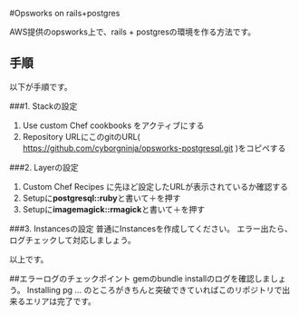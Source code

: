 #Opsworks on rails+postgres

AWS提供のopsworks上で、rails + postgresの環境を作る方法です。


## 手順

以下が手順です。

###1. Stackの設定

1. Use custom Chef cookbooks をアクティブにする
2. Repository URLにこのgitのURL( https://github.com/cyborgninja/opsworks-postgresql.git )をコピペする

###2. Layerの設定
1. Custom Chef Recipes に先ほど設定したURLが表示されているか確認する
2. Setupに**postgresql::ruby**と書いて＋を押す
3. Setupに**imagemagick::rmagick**と書いて＋を押す

###3. Instancesの設定
普通にInstancesを作成してください。
エラー出たら、ログチェックして対応しましょう。


以上です。


##エラーログのチェックポイント
gemのbundle installのログを確認しましょう。
Installing pg ...
のところがきちんと突破できていればこのリポジトリで出来るエリアは完了です。 



